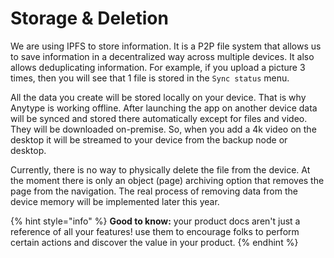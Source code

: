 # Storage & Deletion

We are using IPFS to store information. It is a P2P file system that allows us to save information in a decentralized way across multiple devices. It also allows deduplicating information. For example, if you upload a picture 3 times, then you will see that 1 file is stored in the `Sync status` menu.

All the data you create will be stored locally on your device. That is why Anytype is working offline. After launching the app on another device data will be synced and stored there automatically except for files and video. They will be downloaded on-premise. So, when you add a 4k video on the desktop it will be streamed to your device from the backup node or desktop.

Currently, there is no way to physically delete the file from the device. At the moment there is only an object (page) archiving option that removes the page from the navigation. The real process of removing data from the device memory will be implemented later this year.

{% hint style="info" %}
**Good to know:** your product docs aren't just a reference of all your features! use them to encourage folks to perform certain actions and discover the value in your product.
{% endhint %}
